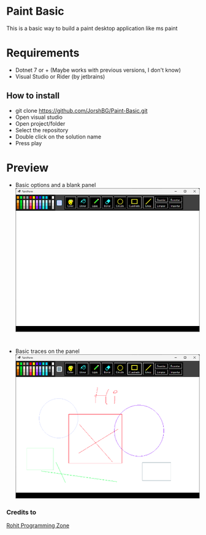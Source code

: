 # Paint Basic

This is a basic way to build a paint desktop application like ms paint

# Requirements
* Dotnet 7 or + (Maybe works with previous versions, I don't know)
* Visual Studio or Rider (by jetbrains)


## How to install
* git clone https://github.com/JorshBG/Paint-Basic.git
* Open visual studio
* Open project/folder
* Select the repository
* Double click on the solution name
* Press play

# Preview
* Basic options and a blank panel
![Lienzo](img/demo1.png)
#
* Basic traces on the panel 
![Draws](img/demo2.png)


### Credits to
[Rohit Programming Zone](https://www.youtube.com/watch?v=m7Ohm52TIhw)
